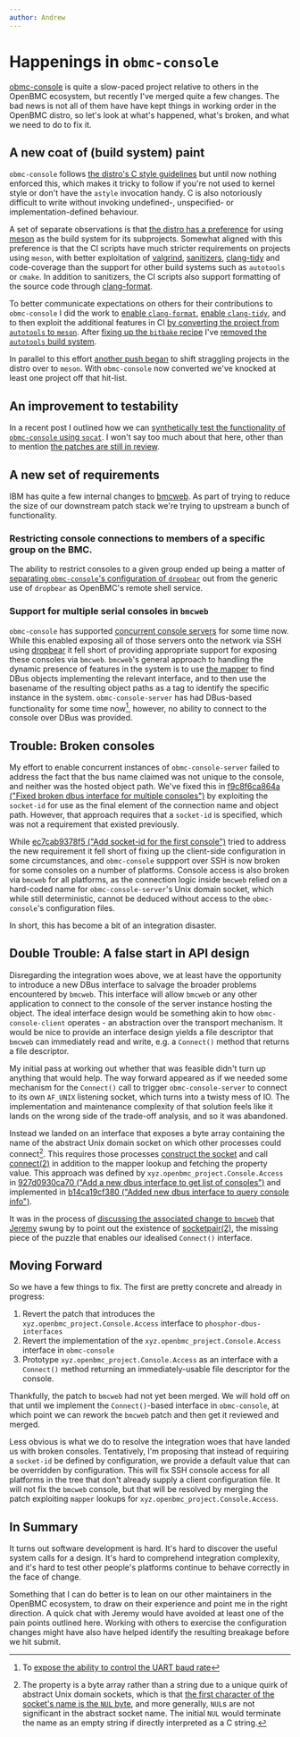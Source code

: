 ```yaml
---
author: Andrew
---
```


# Happenings in `obmc-console`

[obmc-console][] is quite a slow-paced project relative to others in the OpenBMC
ecosystem, but recently I've merged quite a few changes. The bad news is not
all of them have have kept things in working order in the OpenBMC distro, so
let's look at what's happened, what's broken, and what we need to do to fix it.

[obmc-console]: https://github.com/openbmc/obmc-console

## A new coat of (build system) paint

`obmc-console` follows [the distro's C style guidelines][openbmc-docs-c-style]
but until now nothing enforced this, which makes it tricky to follow if you're
not used to kernel style or don't have the `astyle` invocation handy. C is also
notoriously difficult to write without invoking undefined-, unspecified- or
implementation-defined behaviour.

[openbmc-docs-c-style]: https://github.com/openbmc/docs/blob/master/CONTRIBUTING.md#c

A set of separate observations is that [the distro has a
preference][openbmc-prefers-meson] for using [meson][meson-build] as the build
system for its subprojects. Somewhat aligned with this preference is that the CI
scripts have much stricter requirements on projects using `meson`, with better
exploitation of [valgrind][], [sanitizers][google-sanitizers], [clang-tidy][]
and code-coverage than the support for other build systems such as `autotools`
or `cmake`. In addition to sanitizers, the CI scripts also support formatting of
the source code through [clang-format][].

[openbmc-prefers-meson]: https://github.com/openbmc/technical-oversight-forum/issues/4
[meson-build]: https://mesonbuild.com/
[valgrind]: https://valgrind.org/
[google-sanitizers]: https://github.com/google/sanitizers
[clang-tidy]: https://clang.llvm.org/extra/clang-tidy/
[clang-format]: https://clang.llvm.org/docs/ClangFormat.html

To better communicate expectations on others for their contributions to
`obmc-console` I did the work to [enable
`clang-format`][obmc-console-clang-format], [enable
`clang-tidy`][obmc-console-clang-tidy], and to then exploit the additional
features in CI [by converting the project from `autotools` to
`meson`][obmc-console-meson]. After [fixing up the `bitbake`
recipe][openbmc-obmc-console-build] I've [removed the `autotools` build
system][obmc-console-remove-autotools].

[obmc-console-clang-format]: https://gerrit.openbmc.org/c/openbmc/obmc-console/+/62605
[obmc-console-clang-tidy]: https://gerrit.openbmc.org/c/openbmc/obmc-console/+/62660
[obmc-console-meson]: https://gerrit.openbmc.org/c/openbmc/obmc-console/+/62575
[openbmc-obmc-console-build]: https://gerrit.openbmc.org/c/openbmc/openbmc/+/62744
[obmc-console-remove-autotools]: https://gerrit.openbmc.org/c/openbmc/obmc-console/+/62859

In parallel to this effort [another push began][openbmc-tof-26] to shift
straggling projects in the distro over to `meson`. With `obmc-console` now
converted we've knocked at least one project off that hit-list.

[openbmc-tof-26]: https://github.com/openbmc/technical-oversight-forum/issues/26

## An improvement to testability

In a recent post I outlined how we can [synthetically test the functionality of
`obmc-console` using `socat`][amboar-obmc-console-testing]. I won't say too much
about that here, other than to mention [the patches are still in
review][obmc-console-pty].

[amboar-obmc-console-testing]: notes/2023/05/02/testing-obmc-console-with-socat.md
[obmc-console-pty]: https://gerrit.openbmc.org/q/topic:pty

## A new set of requirements

IBM has quite a few internal changes to [bmcweb][]. As part of trying to reduce
the size of our downstream patch stack we're trying to upstream a bunch of
functionality.

[bmcweb]: https://github.com/openbmc/bmcweb/

### Restricting console connections to members of a specific group on the BMC.

[webui-vue]: https://github.com/openbmc/webui-vue

The ability to restrict consoles to a given group ended up being a matter of
[separating `obmc-console`'s configuration of
`dropbear`][openbmc-hostconsole-group] out from the generic use of `dropbear` as
OpenBMC's remote shell service.

[openbmc-hostconsole-group]: https://gerrit.openbmc.org/q/topic:hostconsole-group

### Support for multiple serial consoles in `bmcweb`

`obmc-console` has supported [concurrent console
servers][amboar-obmc-console-service-units] for some time now. While this
enabled exposing all of those servers onto the network via SSH using
[dropbear][] it fell short of providing appropriate support for exposing these
consoles via `bmcweb`. `bmcweb`'s general approach to handling the dynamic
presence of features in the system is to use [the
mapper][openbmc-docs-object-mapper] to find DBus objects implementing the
relevant interface, and to then use the basename of the resulting object paths
as a tag to identify the specific instance in the system. `obmc-console-server`
has had DBus-based functionality for some time now[^1], however, no ability to
connect to the console over DBus was provided.

[openbmc-docs-object-mapper]: https://github.com/openbmc/docs/blob/master/architecture/object-mapper.md

[^1]: To [expose the ability to control the UART baud rate][obmc-console-dbus-baud]

[obmc-console-dbus-baud]: https://gerrit.openbmc.org/c/openbmc/obmc-console/+/16619

[amboar-obmc-console-service-units]: notes/2023/03/31/exploiting-obmc-console-service-units-for-multiple-host-consoles.md
[dropbear]: https://matt.ucc.asn.au/dropbear/dropbear.html

## Trouble: Broken consoles

My effort to enable concurrent instances of `obmc-console-server` failed to
address the fact that the bus name claimed was not unique to the console, and
neither was the hosted object path. We've fixed this in [f9c8f6ca864a ("Fixed
broken dbus interface for multiple consoles")][obmc-console-unique-dbus-names]
by exploiting the `socket-id` for use as the final element of the connection
name and object path. However, that approach requires that a `socket-id` is
specified, which was not a requirement that existed previously.

While [ec7cab9378f5 ("Add socket-id for the first
console")][openbmc-add-socket-id] tried to address the new requirement it fell
short of fixing up the client-side configuration in some circumstances, and
`obmc-console` suppport over SSH is now broken for some consoles on a number of
platforms. Console access is also broken via `bmcweb` for all platforms, as the
connection logic inside `bmcweb` relied on a hard-coded name for
`obmc-console-server`'s Unix domain socket, which while still deterministic,
cannot be deduced without access to the `obmc-console`'s configuration files.

In short, this has become a bit of an integration disaster.

[obmc-console-unique-dbus-names]: https://gerrit.openbmc.org/c/openbmc/obmc-console/+/62901
[openbmc-add-socket-id]: https://gerrit.openbmc.org/c/openbmc/openbmc/+/62712

## Double Trouble: A false start in API design

Disregarding the integration woes above, we at least have the opportunity to
introduce a new DBus interface to salvage the broader problems encountered by
`bmcweb`. This interface will allow `bmcweb` or any other application to connect
to the console of the server instance hosting the object. The ideal interface
design would be something akin to how `obmc-console-client` operates - an
abstraction over the transport mechanism. It would be nice to provide an
interface design yields a file descriptor that `bmcweb` can immediately read and
write, e.g. a `Connect()` method that returns a file descriptor.

My initial pass at working out whether that was feasible didn't turn up anything
that would help. The way forward appeared as if we needed some mechanism for the
`Connect()` call to trigger `obmc-console-server` to connect to its own
`AF_UNIX` listening socket, which turns into a twisty mess of IO. The
implementation and maintenance complexity of that solution feels like it lands
on the wrong side of the trade-off analysis, and so it was abandoned.

Instead we landed on an interface that exposes a byte array containing the name
of the abstract Unix domain socket on which other processes could connect[^2].
This requires those processes [construct the socket][man7-man-2-socket] and call
[connect(2)][man7-man-2-connect] in addition to the mapper lookup and fetching
the property value. This approach was defined by
`xyz.openbmc_project.Console.Access` in [927d0930ca70 ("Add a new dbus interface
to get list of consoles")][phosphor-dbus-interfaces-consoles] and implemented in
[b14ca19cf380 ("Added new dbus interface to query console
info")][obmc-console-access-interface].

[^2]: The property is a byte array rather than a string due to a unique quirk of
    abstract Unix domain sockets, which is that [the first character of the
    socket's name is the `NUL` byte][man7-man-7-unix], and more generally,
    `NUL`s are not significant in the abstract socket name. The initial `NUL`
    would terminate the name as an empty string if directly interpreted as a C
    string.

[man7-man-7-unix]: https://man7.org/linux/man-pages/man7/unix.7.html
[man7-man-2-socket]: https://man7.org/linux/man-pages/man2/socket.2.html
[man7-man-2-connect]: https://man7.org/linux/man-pages/man2/connect.2.html
[phosphor-dbus-interfaces-consoles]: https://gerrit.openbmc.org/c/openbmc/phosphor-dbus-interfaces/+/61486
[obmc-console-access-interface]: https://gerrit.openbmc.org/c/openbmc/obmc-console/+/62496

It was in the process of [discussing the associated change to
`bmcweb`][discord-obmc-console-lookups] that [Jeremy][code-construct] swung by
to point out the existence of [socketpair(2)][man7-man-2-socketpair], the
missing piece of the puzzle that enables our idealised `Connect()` interface.

[discord-obmc-console-lookups]: https://discord.com/channels/775381525260664832/1083551792094249051/1103570006610038834
[code-construct]: https://codeconstruct.com.au/
[man7-man-2-socketpair]: https://man7.org/linux/man-pages/man2/socketpair.2.html

## Moving Forward

So we have a few things to fix. The first are pretty concrete and already in
progress:

1. Revert the patch that introduces the `xyz.openbmc_project.Console.Access`
   interface to `phosphor-dbus-interfaces`
2. Revert the implementation of the `xyz.openbmc_project.Console.Access`
   interface in `obmc-console`
3. Prototype `xyz.openbmc_project.Console.Access` as an interface with a
   `Connect()` method returning an immediately-usable file descriptor for the
   console.

Thankfully, the patch to `bmcweb` had not yet been merged. We will hold off on
that until we implement the `Connect()`-based interface in `obmc-console`, at
which point we can rework the `bmcweb` patch and then get it reviewed and
merged.

Less obvious is what we do to resolve the integration woes that have landed us
with broken consoles. Tentatively, I'm proposing that instead of requiring a
`socket-id` be defined by configuration, we provide a default value that can be
overridden by configuration. This will fix SSH console access for all platforms
in the tree that don't already supply a client configuration file. It will not
fix the `bmcweb` console, but that will be resolved by merging the patch
exploiting `mapper` lookups for `xyz.openbmc_project.Console.Access`.

## In Summary

It turns out software development is hard. It's hard to discover the useful
system calls for a design. It's hard to comprehend integration complexity, and
it's hard to test other people's platforms continue to behave correctly in the
face of change.

Something that I can do better is to lean on our other maintainers in the
OpenBMC ecosystem, to draw on their experience and point me in the right
direction. A quick chat with Jeremy would have avoided at least one of the pain
points outlined here. Working with others to exercise the configuration changes
might have also have helped identify the resulting breakage before we hit
submit.
